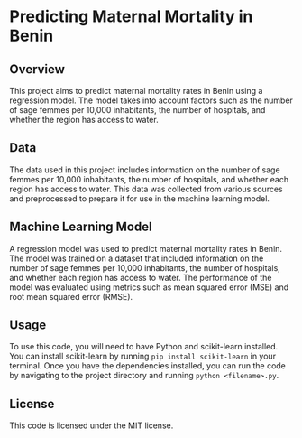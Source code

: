 # Predicting Maternal Mortality in Benin

## Overview
This project aims to predict maternal mortality rates in Benin using a regression model. The model takes into account factors such as the number of sage femmes per 10,000 inhabitants, the number of hospitals, and whether the region has access to water.

## Data
The data used in this project includes information on the number of sage femmes per 10,000 inhabitants, the number of hospitals, and whether each region has access to water. This data was collected from various sources and preprocessed to prepare it for use in the machine learning model.

## Machine Learning Model
A regression model was used to predict maternal mortality rates in Benin. The model was trained on a dataset that included information on the number of sage femmes per 10,000 inhabitants, the number of hospitals, and whether each region has access to water. The performance of the model was evaluated using metrics such as mean squared error (MSE) and root mean squared error (RMSE).

## Usage
To use this code, you will need to have Python and scikit-learn installed. You can install scikit-learn by running `pip install scikit-learn` in your terminal. Once you have the dependencies installed, you can run the code by navigating to the project directory and running `python <filename>.py`.

## License
This code is licensed under the MIT license.
